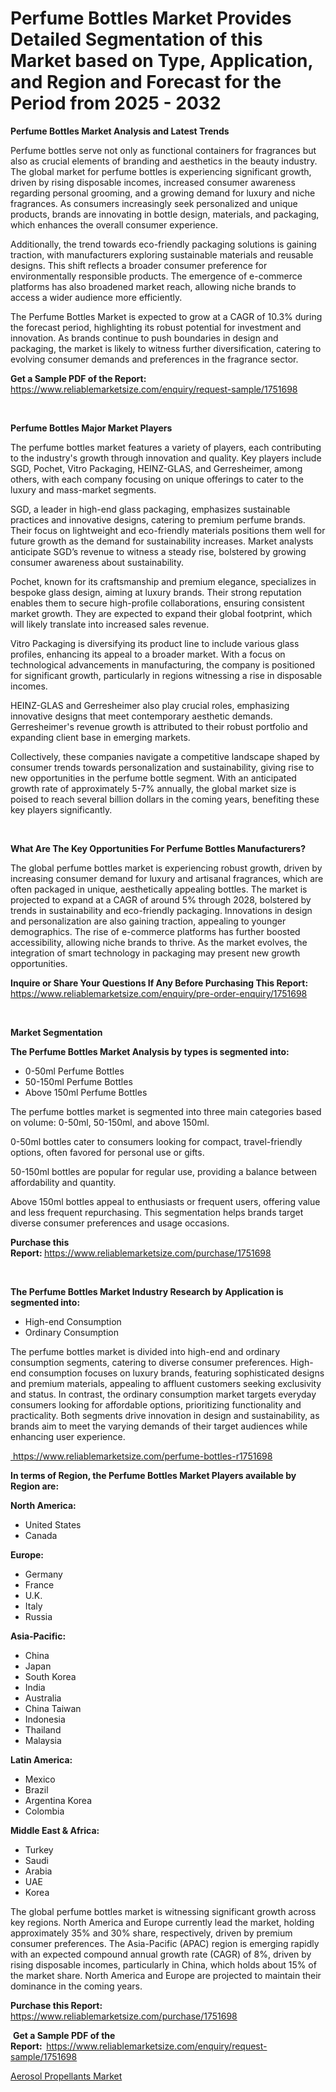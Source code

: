 <p><h1>Perfume Bottles Market Provides Detailed Segmentation of this Market based on Type, Application, and Region and Forecast for the Period from 2025 - 2032</h1></p><p><strong>Perfume Bottles Market Analysis and Latest Trends</strong></p>
<p><p>Perfume bottles serve not only as functional containers for fragrances but also as crucial elements of branding and aesthetics in the beauty industry. The global market for perfume bottles is experiencing significant growth, driven by rising disposable incomes, increased consumer awareness regarding personal grooming, and a growing demand for luxury and niche fragrances. As consumers increasingly seek personalized and unique products, brands are innovating in bottle design, materials, and packaging, which enhances the overall consumer experience.</p><p>Additionally, the trend towards eco-friendly packaging solutions is gaining traction, with manufacturers exploring sustainable materials and reusable designs. This shift reflects a broader consumer preference for environmentally responsible products. The emergence of e-commerce platforms has also broadened market reach, allowing niche brands to access a wider audience more efficiently.</p><p>The Perfume Bottles Market is expected to grow at a CAGR of 10.3% during the forecast period, highlighting its robust potential for investment and innovation. As brands continue to push boundaries in design and packaging, the market is likely to witness further diversification, catering to evolving consumer demands and preferences in the fragrance sector.</p></p>
<p><strong>Get a Sample PDF of the Report:&nbsp;</strong> <a href="https://www.reliablemarketsize.com/enquiry/request-sample/1751698?utm_campaign=2445&utm_medium=2&utm_source=Github&utm_content=ia&utm_term=01042025&utm_id=perfume-bottles">https://www.reliablemarketsize.com/enquiry/request-sample/1751698</a></p>
<p>&nbsp;</p>
<p><strong>Perfume Bottles Major Market Players</strong></p>
<p><p>The perfume bottles market features a variety of players, each contributing to the industry's growth through innovation and quality. Key players include SGD, Pochet, Vitro Packaging, HEINZ-GLAS, and Gerresheimer, among others, with each company focusing on unique offerings to cater to the luxury and mass-market segments.</p><p>SGD, a leader in high-end glass packaging, emphasizes sustainable practices and innovative designs, catering to premium perfume brands. Their focus on lightweight and eco-friendly materials positions them well for future growth as the demand for sustainability increases. Market analysts anticipate SGD’s revenue to witness a steady rise, bolstered by growing consumer awareness about sustainability.</p><p>Pochet, known for its craftsmanship and premium elegance, specializes in bespoke glass design, aiming at luxury brands. Their strong reputation enables them to secure high-profile collaborations, ensuring consistent market growth. They are expected to expand their global footprint, which will likely translate into increased sales revenue.</p><p>Vitro Packaging is diversifying its product line to include various glass profiles, enhancing its appeal to a broader market. With a focus on technological advancements in manufacturing, the company is positioned for significant growth, particularly in regions witnessing a rise in disposable incomes.</p><p>HEINZ-GLAS and Gerresheimer also play crucial roles, emphasizing innovative designs that meet contemporary aesthetic demands. Gerresheimer's revenue growth is attributed to their robust portfolio and expanding client base in emerging markets.</p><p>Collectively, these companies navigate a competitive landscape shaped by consumer trends towards personalization and sustainability, giving rise to new opportunities in the perfume bottle segment. With an anticipated growth rate of approximately 5-7% annually, the global market size is poised to reach several billion dollars in the coming years, benefiting these key players significantly.</p></p>
<p>&nbsp;</p>
<p><strong>What Are The Key Opportunities For Perfume Bottles Manufacturers?</strong></p>
<p><p>The global perfume bottles market is experiencing robust growth, driven by increasing consumer demand for luxury and artisanal fragrances, which are often packaged in unique, aesthetically appealing bottles. The market is projected to expand at a CAGR of around 5% through 2028, bolstered by trends in sustainability and eco-friendly packaging. Innovations in design and personalization are also gaining traction, appealing to younger demographics. The rise of e-commerce platforms has further boosted accessibility, allowing niche brands to thrive. As the market evolves, the integration of smart technology in packaging may present new growth opportunities.</p></p>
<p><strong>Inquire or Share Your Questions If Any Before Purchasing This Report:</strong> <a href="https://www.reliablemarketsize.com/enquiry/pre-order-enquiry/1751698?utm_campaign=2445&utm_medium=2&utm_source=Github&utm_content=ia&utm_term=01042025&utm_id=perfume-bottles">https://www.reliablemarketsize.com/enquiry/pre-order-enquiry/1751698</a></p>
<p>&nbsp;</p>
<p><strong>Market Segmentation</strong></p>
<p><strong>The Perfume Bottles Market Analysis by types is segmented into:</strong></p>
<p><ul><li>0-50ml Perfume Bottles</li><li>50-150ml Perfume Bottles</li><li>Above 150ml Perfume Bottles</li></ul></p>
<p><p>The perfume bottles market is segmented into three main categories based on volume: 0-50ml, 50-150ml, and above 150ml. </p><p>0-50ml bottles cater to consumers looking for compact, travel-friendly options, often favored for personal use or gifts. </p><p>50-150ml bottles are popular for regular use, providing a balance between affordability and quantity. </p><p>Above 150ml bottles appeal to enthusiasts or frequent users, offering value and less frequent repurchasing. This segmentation helps brands target diverse consumer preferences and usage occasions.</p></p>
<p><strong>Purchase this Report:&nbsp;</strong><a href="https://www.reliablemarketsize.com/purchase/1751698?utm_campaign=2445&utm_medium=2&utm_source=Github&utm_content=ia&utm_term=01042025&utm_id=perfume-bottles">https://www.reliablemarketsize.com/purchase/1751698</a></p>
<p>&nbsp;</p>
<p><strong>The Perfume Bottles Market Industry Research by Application is segmented into:</strong></p>
<p><ul><li>High-end Consumption</li><li>Ordinary Consumption</li></ul></p>
<p><p>The perfume bottles market is divided into high-end and ordinary consumption segments, catering to diverse consumer preferences. High-end consumption focuses on luxury brands, featuring sophisticated designs and premium materials, appealing to affluent customers seeking exclusivity and status. In contrast, the ordinary consumption market targets everyday consumers looking for affordable options, prioritizing functionality and practicality. Both segments drive innovation in design and sustainability, as brands aim to meet the varying demands of their target audiences while enhancing user experience.</p></p>
<p><a href="https://www.reliablemarketsize.com/perfume-bottles-r1751698?utm_campaign=2445&utm_medium=2&utm_source=Github&utm_content=ia&utm_term=01042025&utm_id=perfume-bottles">&nbsp;https://www.reliablemarketsize.com/perfume-bottles-r1751698</a></p>
<p><strong>In terms of Region, the Perfume Bottles Market Players available by Region are:</strong></p>
<p>
    <p> <strong> North America: </strong>
        <ul>
            <li>United States</li>
            <li>Canada</li>
        </ul>
        </p> 
    <p> <strong> Europe: </strong>
        <ul>
            <li>Germany</li>
            <li>France</li>
            <li>U.K.</li>
            <li>Italy</li>
            <li>Russia</li>
        </ul>
        </p> 
    <p> <strong> Asia-Pacific: </strong>
        <ul>
            <li>China</li>
            <li>Japan</li>
            <li>South Korea</li>
            <li>India</li>
            <li>Australia</li>
            <li>China Taiwan</li>
            <li>Indonesia</li>
            <li>Thailand</li>
            <li>Malaysia</li>
        </ul>
        </p> 
    <p> <strong> Latin America: </strong>
        <ul>
            <li>Mexico</li>
            <li>Brazil</li>
            <li>Argentina Korea</li>
            <li>Colombia</li>
        </ul>
        </p> 
    <p> <strong> Middle East & Africa: </strong>
        <ul>
            <li>Turkey</li>
            <li>Saudi</li>
            <li>Arabia</li>
            <li>UAE</li>
            <li>Korea</li>
        </ul>
    </p>
    </p>
<p><p>The global perfume bottles market is witnessing significant growth across key regions. North America and Europe currently lead the market, holding approximately 35% and 30% share, respectively, driven by premium consumer preferences. The Asia-Pacific (APAC) region is emerging rapidly with an expected compound annual growth rate (CAGR) of 8%, driven by rising disposable incomes, particularly in China, which holds about 15% of the market share. North America and Europe are projected to maintain their dominance in the coming years.</p></p>
<p><strong>Purchase this Report: </strong><a href="https://www.reliablemarketsize.com/purchase/1751698?utm_campaign=2445&utm_medium=2&utm_source=Github&utm_content=ia&utm_term=01042025&utm_id=perfume-bottles">https://www.reliablemarketsize.com/purchase/1751698</a></p>
<p>&nbsp;<strong>Get a Sample PDF of the Report:&nbsp;&nbsp;</strong><a href="https://www.reliablemarketsize.com/enquiry/request-sample/1751698?utm_campaign=2445&utm_medium=2&utm_source=Github&utm_content=ia&utm_term=01042025&utm_id=perfume-bottles">https://www.reliablemarketsize.com/enquiry/request-sample/1751698</a></p>
<p><strong></strong></p>
<p><p><a href="https://github.com/leopardmicheal7019/Market-Research-Report-List-1/blob/main/aerosol-propellants-market.md?utm_campaign=2445&utm_medium=2&utm_source=Github&utm_content=ia&utm_term=01042025&utm_id=perfume-bottles">Aerosol Propellants Market</a></p></p>
